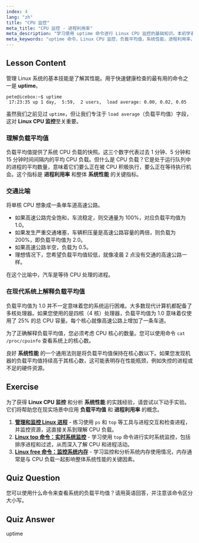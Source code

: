```yaml
---
index: 4
lang: "zh"
title: "CPU 监控"
meta_title: "CPU 监控 - 进程利用率"
meta_description: "学习使用 uptime 命令进行 Linux CPU 监控的基础知识。本初学者指南解释了如何解释负载平均值、理解进程利用率以及评估系统性能。"
meta_keywords: "uptime 命令，Linux CPU 监控，负载平均值，系统性能，进程利用率，Linux 教程，初学者指南"
---
```


## Lesson Content

管理 Linux 系统的基本技能是了解其性能。用于快速健康检查的最有用的命令之一是 **uptime**。

```
pete@icebox:~$ uptime
 17:23:35 up 1 day,  5:59,  2 users,  load average: 0.00, 0.02, 0.05
```

虽然我们之前见过 `uptime`，但让我们专注于 `load average`（负载平均值）字段，这对 **Linux CPU 监控**至关重要。

### 理解负载平均值

负载平均值提供了系统 CPU 负载的快照。这三个数字代表过去 1 分钟、5 分钟和 15 分钟时间间隔内的平均 CPU 负载。但什么是 CPU 负载？它是处于运行队列中的进程的平均数量，意味着它们要么正在被 CPU 积极执行，要么正在等待执行机会。这个指标是 **进程利用率** 和整体 **系统性能** 的关键指标。

### 交通比喻

将单核 CPU 想象成一条单车道高速公路。

- 如果高速公路完全饱和，车流稳定，则交通量为 100%，对应负载平均值为 1.0。
- 如果发生严重交通堵塞，车辆积压量是高速公路容量的两倍，则负载为 200%，即负载平均值为 2.0。
- 如果高速公路半空，负载为 0.5。
- 理想情况下，您希望负载平均值较低，就像凌晨 2 点没有交通的高速公路一样。

在这个比喻中，汽车是等待 CPU 处理的进程。

### 在现代系统上解释负载平均值

负载平均值为 1.0 并不一定意味着您的系统运行困难。大多数现代计算机都配备了多核处理器。如果您使用的是四核（4 核）处理器，负载平均值为 1.0 意味着仅使用了 25% 的总 CPU 容量。每个核心就像高速公路上增加了一条车道。

为了正确解释负载平均值，您必须考虑 CPU 核心的数量。您可以使用命令 `cat /proc/cpuinfo` 查看系统上的核心数。

良好 **系统性能** 的一个通用法则是将负载平均值保持在核心数以下。如果您发现机器的负载平均值持续高于其核心数，这可能表明存在性能瓶颈，例如失控的进程或不足的硬件资源。

## Exercise

为了获得 **Linux CPU 监控** 和分析 **系统性能** 的实践经验，请尝试以下动手实验。它们将帮助您在现实场景中应用 **负载平均值** 和 **进程利用率** 的概念。

1.  **[管理和监控 Linux 进程](https://labex.io/zh/labs/comptia-manage-and-monitor-linux-processes-590864)** - 练习使用 `ps` 和 `top` 等工具与进程交互和检查进程，并监控资源，这直接关系到理解 CPU 负载。
2.  **[Linux top 命令：实时系统监控](https://labex.io/zh/labs/linux-linux-top-command-real-time-system-monitoring-388500)** - 学习使用 `top` 命令进行实时系统监控，包括排序进程和过滤，从而深入了解 CPU 和进程活动。
3.  **[Linux free 命令：监控系统内存](https://labex.io/zh/labs/linux-linux-free-command-monitoring-system-memory-388496)** - 学习监控和分析系统内存使用情况，内存通常是与 CPU 负载一起影响整体系统性能的关键因素。

## Quiz Question

您可以使用什么命令来查看系统的负载平均值？请用英语回答，并注意该命令区分大小写。

## Quiz Answer

uptime
